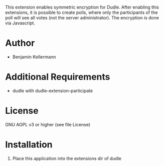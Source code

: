 This extension enables symmetric encryption for Dudle.
After enabling this extensions, it is possible to create polls, where only the participants of the poll will see all votes (not the server administrator).
The encryption is done via Javascript.

# Author
 * Benjamin Kellermann <Benjamin dot Kellermann at gmx in Germany>

# Additional Requirements
 * dudle with dudle-extension-participate

# License
GNU AGPL v3 or higher (see file License)

# Installation
1. Place this application into the extensions dir of dudle
